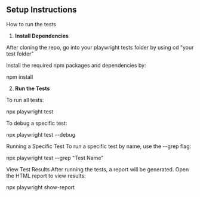 ## Setup Instructions

How to run the tests

1. **Install Dependencies**

After cloning the repo, go into your playwright tests folder by using cd "your test folder"

Install the required npm packages and dependencies by:

npm install

2. **Run the Tests**

To run all tests:

npx playwright test

To debug a specific test:

npx playwright test --debug

Running a Specific Test To run a specific test by name, use the --grep flag:

npx playwright test --grep "Test Name"

View Test Results After running the tests, a report will be generated. Open the HTML report to view results:

npx playwright show-report
